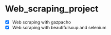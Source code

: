 # Web_scraping_project

- [x] Web scraping with gazpacho
- [x] Web scraping with beautifulsoup and selenium
